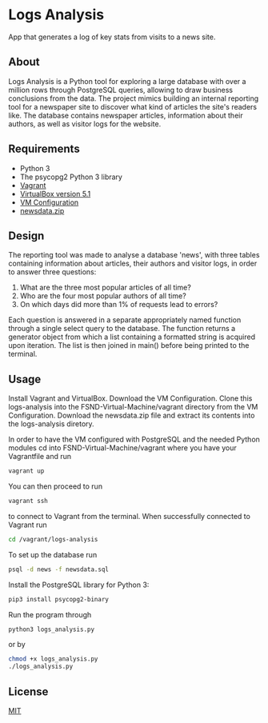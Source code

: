 # Logs Analysis

App that generates a log of key stats from visits to a news site. 

## About
Logs Analysis is a Python tool for exploring a large database with over a million rows through PostgreSQL queries, allowing to draw business conclusions from the data. The project mimics building an internal reporting tool for a newspaper site to discover what kind of articles the site's readers like. The database contains newspaper articles, information about their authors, as well as visitor logs for the website.

## Requirements

- Python 3
- The psycopg2 Python 3 library
- [Vagrant](https://www.vagrantup.com/downloads.html)
- [VirtualBox version 5.1](https://www.virtualbox.org/wiki/Download_Old_Builds_5_1)
- [VM Configuration](https://s3.amazonaws.com/video.udacity-data.com/topher/2018/April/5acfbfa3_fsnd-virtual-machine/fsnd-virtual-machine.zip)
- [newsdata.zip](https://d17h27t6h515a5.cloudfront.net/topher/2016/August/57b5f748_newsdata/newsdata.zip) 

## Design

The reporting tool was made to analyse a database 'news', with three tables containing information about articles, their authors and visitor logs, in order to answer three questions:

1. What are the three most popular articles of all time?
1. Who are the four most popular authors of all time?
1. On which days did more than 1% of requests lead to errors? 

Each question is answered in a separate appropriately named function through a single select query to the database. The function returns a generator object from which a list containing a formatted string is acquired upon iteration. The list is then joined in main() before being printed to the terminal.

## Usage
Install Vagrant and VirtualBox. Download the VM Configuration. Clone this logs-analysis into the FSND-Virtual-Machine/vagrant directory from the VM Configuration. Download the newsdata.zip file and extract its contents into the logs-analysis diretory. 

In order to have the VM configured with PostgreSQL and the needed Python modules cd into  FSND-Virtual-Machine/vagrant where you have your Vagrantfile and run

``` bash
vagrant up
```
You can then proceed to run

``` bash
vagrant ssh
```

to connect to Vagrant from the terminal. When successfully connected to Vagrant run

``` bash
cd /vagrant/logs-analysis
```

To set up the database run

``` bash
psql -d news -f newsdata.sql
```

Install the PostgreSQL library for Python 3:

``` bash
pip3 install psycopg2-binary
```

Run the program through

``` bash
python3 logs_analysis.py
```

or by 

``` bash
chmod +x logs_analysis.py
./logs_analysis.py
```
## License

[MIT](https://choosealicense.com/licenses/mit/)